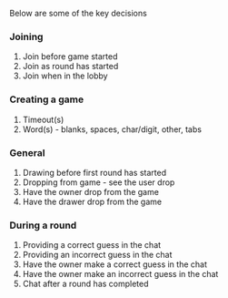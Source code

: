 Below are some of the key decisions

### Joining
1. Join before game started
2. Join as round has started
3. Join when in the lobby

### Creating a game
1. Timeout(s)
2. Word(s) - blanks, spaces, char/digit, other, tabs

### General
1. Drawing before first round has started
2. Dropping from game - see the user drop
3. Have the owner drop from the game
4. Have the drawer drop from the game

### During a round
1. Providing a correct guess in the chat
2. Providing an incorrect guess in the chat
3. Have the owner make a correct guess in the chat
4. Have the owner make an incorrect guess in the chat
5. Chat after a round has completed
